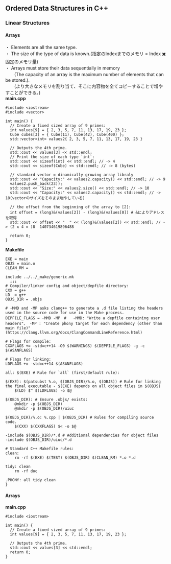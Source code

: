 ## Ordered Data Structures in C++
### Linear Structures
#### Arrays
・ Elements are all the same type.<br>
・ The size of the type of data is known.(指定のIndexまでのメモリ = Index ✖️ 固定のメモリ量)<br>
・ Arrays must store their data sequentially in memory<br>
　　(The capacity of an array is the maximum number of elements that can be stored.).<br>
　　(より大きなメモリを割り当て、そこに内容物を全てコピーすることで増やすことができる。)<br>
**main.cpp**<br>
```
#include <iostream>
#include <vector>

int main() {
  // Create a fixed sized array of 9 primes:
  int values[9] = { 2, 3, 5, 7, 11, 13, 17, 19, 23 };
  Cube cubes[3] = { Cube(11), Cube(42), Cube(400) };
  std::vector<int> values2{ 2, 3, 5, 7, 11, 13, 17, 19, 23 }
  
  // Outputs the 4th prime.
  std::cout << values[3] << std::endl;
  // Print the size of each type `int`:
  std::cout << sizeof(int) << std::endl; // -> 4
  std::cout << sizeof(Cube) << std::endl; // -> 8 (bytes)

  // standard vector = dinamically growing array libraly
  std::cout << "Capacity:" << values2.capacity() << std::endl; // -> 9
  values2.push_back(23));
  std::cout << "Size:" << values2.size() << std::endl; // -> 10
  std::cout << "Capacity:" << values2.capacity() << std::endl; // -> 18(vectorのサイズをそのまま増やしている)

  // the offset from the beginning of the array to [2]:
  int offset = (long)&(values[2]) - (long)&(values[0]) # &によりアドレスを取得
  std::cout << offset << "  " << (long)&(values[2]) << std::endl; // -> (2 x 4 = )8  140734619896488
  
  return 0;
}
```

**Makefile**<br>
```
EXE = main
OBJS = main.o
CLEAN_RM =

include ../../_make/generic.mk
  ↓↓↓
# Compiler/linker config and object/depfile directory:
CXX = g++
LD  = g++
OBJS_DIR = .objs

# -MMD and -MP asks clang++ to generate a .d file listing the headers used in the source code for use in the Make process.
DEPFILE_FLAGS = -MMD -MP　#   -MMD: "Write a depfile containing user headers"、 -MP : "Create phony target for each dependency (other than main file)" (https://clang.llvm.org/docs/ClangCommandLineReference.html)

# Flags for compile:
CXXFLAGS += -std=c++14 -O0 $(WARNINGS) $(DEPFILE_FLAGS) -g -c $(ASANFLAGS)

# Flags for linking:
LDFLAGS += -std=c++14 $(ASANFLAGS)

all: $(EXE) # Rule for `all` (first/default rule):

$(EXE): $(patsubst %.o, $(OBJS_DIR)/%.o, $(OBJS)) # Rule for linking the final executable - $(EXE) depends on all object files in $(OBJS)
	$(LD) $^ $(LDFLAGS) -o $@

$(OBJS_DIR): # Ensure .objs/ exists:
	@mkdir -p $(OBJS_DIR)
	@mkdir -p $(OBJS_DIR)/uiuc

$(OBJS_DIR)/%.o: %.cpp | $(OBJS_DIR) # Rules for compiling source code.
	$(CXX) $(CXXFLAGS) $< -o $@

-include $(OBJS_DIR)/*.d # Additional dependencies for object files 
-include $(OBJS_DIR)/uiuc/*.d

# Standard C++ Makefile rules:
clean:
	rm -rf $(EXE) $(TEST) $(OBJS_DIR) $(CLEAN_RM) *.o *.d

tidy: clean
	rm -rf doc

.PHONY: all tidy clean
}
```

#### Arrays
**main.cpp**<br>
```
#include <iostream>

int main() {
  // Create a fixed sized array of 9 primes:
  int values[9] = { 2, 3, 5, 7, 11, 13, 17, 19, 23 };
  
  // Outputs the 4th prime.
  std::cout << values[3] << std::endl;
  return 0;
}
```



